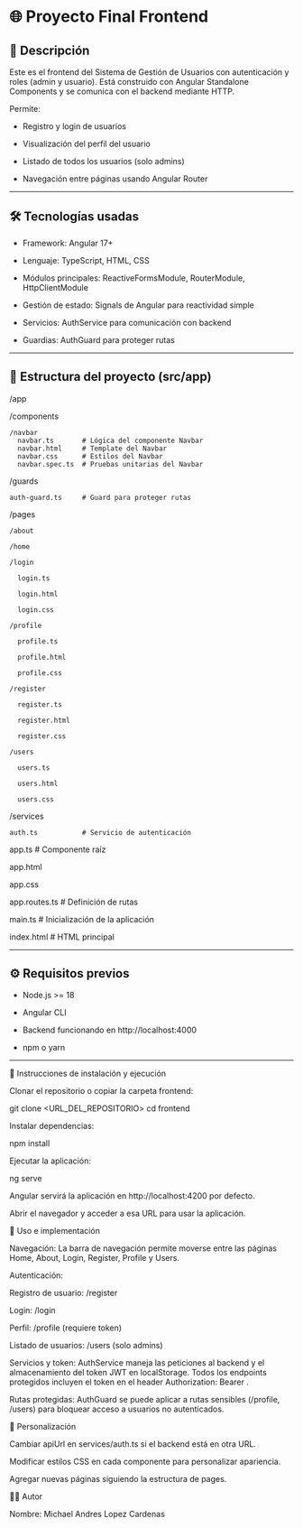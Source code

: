 # 🌐 Proyecto Final Frontend

## 📄 Descripción
Este es el frontend del Sistema de Gestión de Usuarios con autenticación y roles (admin y usuario).
Está construido con Angular Standalone Components y se comunica con el backend mediante HTTP.

Permite:

- Registro y login de usuarios

- Visualización del perfil del usuario

- Listado de todos los usuarios (solo admins)

- Navegación entre páginas usando Angular Router

---

## 🛠️ Tecnologías usadas

- Framework: Angular 17+

- Lenguaje: TypeScript, HTML, CSS

- Módulos principales: ReactiveFormsModule, RouterModule, HttpClientModule

- Gestión de estado: Signals de Angular para reactividad simple

- Servicios: AuthService para comunicación con backend

- Guardias: AuthGuard para proteger rutas

---

## 📂 Estructura del proyecto (src/app)
/app

  /components

    /navbar
      navbar.ts       # Lógica del componente Navbar
      navbar.html     # Template del Navbar
      navbar.css      # Estilos del Navbar
      navbar.spec.ts  # Pruebas unitarias del Navbar

  /guards

    auth-guard.ts     # Guard para proteger rutas
  /pages

    /about

    /home

    /login

      login.ts
      
      login.html

      login.css

    /profile

      profile.ts

      profile.html

      profile.css

    /register

      register.ts

      register.html

      register.css

    /users

      users.ts

      users.html

      users.css

  /services

    auth.ts           # Servicio de autenticación

  app.ts              # Componente raíz

  app.html

  app.css
  
  app.routes.ts       # Definición de rutas

main.ts               # Inicialización de la aplicación

index.html            # HTML principal

---

## ⚙️ Requisitos previos

- Node.js >= 18

- Angular CLI

- Backend funcionando en http://localhost:4000

- npm o yarn

---

🚀 Instrucciones de instalación y ejecución

Clonar el repositorio o copiar la carpeta frontend:

git clone <URL_DEL_REPOSITORIO>
cd frontend


Instalar dependencias:

npm install


Ejecutar la aplicación:

ng serve


Angular servirá la aplicación en http://localhost:4200 por defecto.

Abrir el navegador y acceder a esa URL para usar la aplicación.

🔑 Uso e implementación

Navegación:
La barra de navegación permite moverse entre las páginas Home, About, Login, Register, Profile y Users.

Autenticación:

Registro de usuario: /register

Login: /login

Perfil: /profile (requiere token)

Listado de usuarios: /users (solo admins)

Servicios y token:
AuthService maneja las peticiones al backend y el almacenamiento del token JWT en localStorage.
Todos los endpoints protegidos incluyen el token en el header Authorization: Bearer <token>.

Rutas protegidas:
AuthGuard se puede aplicar a rutas sensibles (/profile, /users) para bloquear acceso a usuarios no autenticados.

🧩 Personalización

Cambiar apiUrl en services/auth.ts si el backend está en otra URL.

Modificar estilos CSS en cada componente para personalizar apariencia.

Agregar nuevas páginas siguiendo la estructura de pages.

🧑‍💻 Autor

Nombre: Michael Andres Lopez Cardenas
